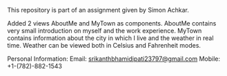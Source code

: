 This repository is part of an assignment given by Simon Achkar.

Added 2 views AboutMe and MyTown as components.
AboutMe contains very small introduction on myself and the work experience.
MyTown contains information about the city in which I live and the weather in real time.
Weather can be viewed both in Celsius and Fahrenheit modes.

Personal Information:
Email: srikanthbhamidipati23797@gmail.com
Mobile: +1-(782)-882-1543
